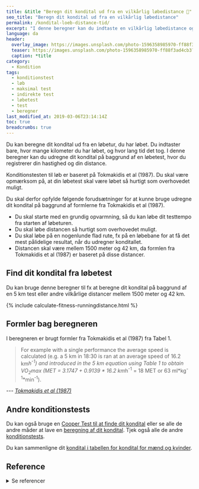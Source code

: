 ```yaml
---
title: &title "Beregn dit kondital ud fra en vilkårlig løbedistance 🏃"
seo_title: "Beregn dit kondital ud fra en vilkårlig løbedistance"
permalink: /kondital-loeb-distance-tid/
excerpt: "I denne beregner kan du indtaste en vilkårlig løbedistance og tiden for at gennemføre distancen. Hvis det var et maksimalt løb, kan du få estimeret dit kondital."
language: da
header:
  overlay_image: https://images.unsplash.com/photo-1596358985970-ff88f3ad4cb3?ixlib=rb-1.2.1&ixid=eyJhcHBfaWQiOjEyMDd9&auto=format&fit=crop&h=630&w=1200&q=10
  teaser: https://images.unsplash.com/photo-1596358985970-ff88f3ad4cb3?ixlib=rb-1.2.1&ixid=eyJhcHBfaWQiOjEyMDd9&auto=format&fit=crop&h=300&w=400&q=10
  caption: *title
category:
  - Kondition
tags:
  - konditionstest
  - løb
  - maksimal test
  - indirekte test
  - løbetest
  - test
  - beregner
last_modified_at: 2019-03-06T23:14:14Z
toc: true
breadcrumbs: true
---
```


Du kan beregne dit kondital ud fra en løbetur, du har løbet. Du indtaster bare, hvor mange kilometer du har løbet, og hvor lang tid det tog. I denne beregner kan du udregne dit kondital på baggrund af en løbetest, hvor du registrerer din hastighed og din distance.

Konditionstesten til løb er baseret på Tokmakidis et al (1987). Du skal være opmærksom på, at din løbetest skal være løbet så hurtigt som overhovedet muligt.

Du skal derfor opfylde følgende forudsætninger for at kunne bruge udregne dit kondital på baggrund af formlerne fra Tokmakidis et al (1987).

- Du skal starte med en grundig opvarmning, så du kan løbe dit testtempo fra starten af løbeturen.
- Du skal løbe distancen så hurtigt som overhovedet muligt.
- Du skal løbe på en nogenlunde flad rute, fx på en løbebane for at få det mest pålidelige resultat, når du udregner konditallet.
- Distancen skal være mellem 1500 meter og 42 km, da formlen fra Tokmakidis et al (1987) er baseret på disse distancer.

## Find dit kondital fra løbetest

Du kan bruge denne beregner til fx at beregne dit kondital på baggrund af en 5 km test eller andre vilkårlige distancer mellem 1500 meter og 42 km.

{% include calculate-fitness-runningdistance.html %}

## Formler bag beregneren

I beregneren er brugt formler fra Tokmakidis et al (1987) fra Tabel 1.

> For example with a single performance the average speed is calculated (e.g. a 5 km in 18:30 is ran at an average speed of 16.2 km*h<sup>-1</sup>) and introduced in the 5 km equation using Table 1 to obtain VO<sub>2</sub>max (MET = 3.1747 + 0.9139 * 16.2 km*h<sup>-1</sup> = 18 MET or 63 ml*kg<sup>-1</sup>*min<sup>-1</sup>).

--- <cite>[Tokmakidis et al (1987)](https://pubmed.ncbi.nlm.nih.gov/3444324/)</cite>

## Andre konditionstests

Du kan også bruge en [Cooper Test til at finde dit kondital](/cooper-test/) eller se alle de andre måder at lave en [beregning af dit kondital](/beregn-kondital/). Tjek også alle de andre [konditionstests](/test-kondition-konditest-kondital/).

Du kan sammenligne dit [kondital i tabellen for kondital for mænd og kvinder](/kondital/).

## Reference

<details markdown="1">
  <summary>Se referencer</summary>

- Tokmakidis, S. P., L. Léger, D. Mercier, F. Péronnet, og G. Thibault. 1987. “New Approaches to Predict VO2max and Endurance from Running Performances”. The Journal of Sports Medicine and Physical Fitness 27 (4): 401–9. <https://pubmed.ncbi.nlm.nih.gov/3444324/>
</details>
